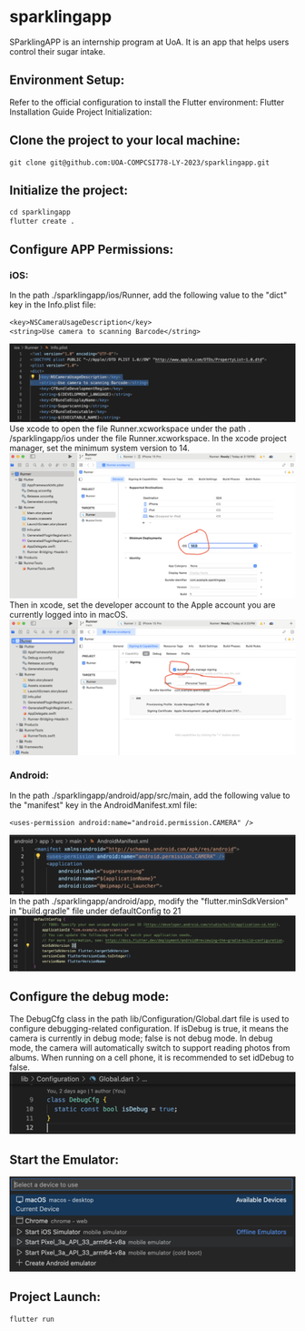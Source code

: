 # sparklingapp

SParklingAPP is an internship program at UoA. It is an app that helps users control their sugar intake.

## Environment Setup:

Refer to the official configuration to install the Flutter environment: Flutter Installation Guide
Project Initialization:

## Clone the project to your local machine:
```
git clone git@github.com:UOA-COMPCSI778-LY-2023/sparklingapp.git
```
## Initialize the project:
```
cd sparklingapp
flutter create .
```
## Configure APP Permissions:

### iOS:
In the path ./sparklingapp/ios/Runner, add the following value to the "dict" key in the Info.plist file:
```
<key>NSCameraUsageDescription</key>
<string>Use camera to scanning Barcode</string>
```
![IOS camera permission ](./files/ios_camera_permission.png)
Use xcode to open the file Runner.xcworkspace under the path . /sparklingapp/ios under the file Runner.xcworkspace. In the xcode project manager, set the minimum system version to 14.
![IOS mini os version ](./files/ios_select_miniosversion.png)
Then in xcode, set the developer account to the Apple account you are currently logged into in macOS.
![IOS developer ](./files/ios_select_developer_account.png)

### Android:
In the path ./sparklingapp/android/app/src/main, add the following value to the "manifest" key in the AndroidManifest.xml file:
```
<uses-permission android:name="android.permission.CAMERA" />
```
![Android camera permission ](./files/android_camera_permission.png)
In the path ./sparklingapp/android/app, modify the "flutter.minSdkVersion" in "build.gradle" file under defaultConfig to 21
![Android minisdkversion ](./files/android_minisdkversion.png)

## Configure the debug mode:
The DebugCfg class in the path lib/Configuration/Global.dart file is used to configure debugging-related configuration. If isDebug is true, it means the camera is currently in debug mode; false is not debug mode. In debug mode, the camera will automatically switch to support reading photos from albums.
When running on a cell phone, it is recommended to set idDebug to false.
![Debug configuration ](./files/debug_configuration.png)

## Start the Emulator:

![VS Code select ](./files/vscode_choose_platform.png)

## Project Launch:
```
flutter run
```